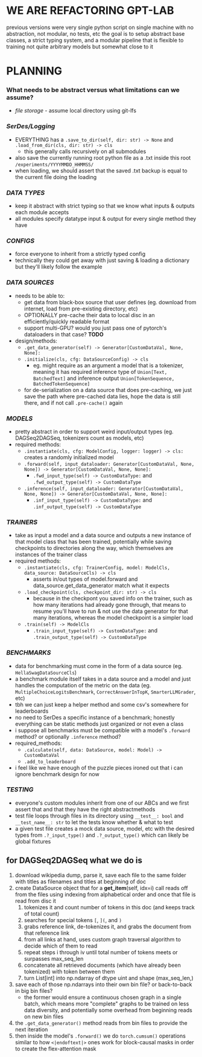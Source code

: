 # WE ARE REFACTORING GPT-LAB
previous versions were very single python script on single machine with no abstraction, not modular, no tests, etc
the goal is to setup abstract base classes, a strict typing system, and a modular pipeline that is flexible to training not quite arbitrary models but somewhat close to it

# PLANNING
### What needs to be abstract versus what limitations can we assume?
- *file storage* - assume local directory using git-lfs
### *SerDes/Logging*
- EVERYTHING has a `.save_to_dir(self, dir: str) -> None` and `.load_from_dir(cls, dir: str) -> cls`
    - this generally calls recursively on all submodules
- also save the currently running root python file as a .txt inside this root `/experiments/YYYYMMDD_HHMMSS/`
- when loading, we should assert that the saved .txt backup is equal to the current file doing the loading
### *DATA TYPES* 
- keep it abstract with strict typing so that we know what inputs & outputs each module accepts
- all modules specify datatype input & output for every single method they have
### *CONFIGS*
- force everyone to inherit from a strictly typed config
- technically they could get away with just saving & loading a dictionary but they'll likely follow the example
### *DATA SOURCES*
- needs to be able to:
    - get data from black-box source that user defines (eg. download from internet, load from pre-existing directory, etc)
    - OPTIONALLY pre-cache their data to local disc in an efficiently/quickly readable format
    - support multi-GPU? would you just pass one of pytorch's dataloaders in that case? **TODO**
- design/methods:
    - `.get_data_generator(self) -> Generator[CustomDataVal, None, None]:`
    - `.initialize(cls, cfg: DataSourceConfig) -> cls` 
        - eg. might require as an argument a model that is a tokenizer, meaning it has required inference type of
        `Union[Text, BatchedText]` and inference output `Union[TokenSequence, BatchedTokenSequence]`
    - for de-serialization on a data source that does pre-caching, we just save the path where pre-cached data lies, hope the data is still there, and if not call `.pre-cache()` again
### *MODELS*
- pretty abstract in order to support weird input/output types (eg. DAGSeq2DAGSeq, tokenizers count as models, etc)
- required methods: 
    - `.instantiate(cls, cfg: ModelConfig, logger: logger) -> cls:` creates a randomly initialized model
    - `.forward(self, input_dataloader: Generator[CustomDataVal, None, None]) -> Generator[CustomDataVal, None, None]:`
        - `.fwd_input_type(self) -> CustomDataType:` and `.fwd_output_type(self) -> CustomDataType`
    - `.inference(self, input_dataloader: Generator[CustomDataVal, None, None]) -> Generator[CustomDataVal, None, None]:`
        - `.inf_input_type(self) -> CustomDataType:` and `.inf_output_type(self) -> CustomDataType`
### *TRAINERS*
- take as input a model and a data source and outputs a new instance of that model class that has been trained, potentially while saving checkpoints to directories along the way, which themselves are instances of the trainer class
- required methods:
    - `.instantiate(cls, cfg: TrainerConfig, model: ModelCls, data_source: DataSourceCls) -> cls`
        - asserts in/out types of model.forward and data_source.get_data_generator match what it expects
    - `.load_checkpoint(cls, checkpoint_dir: str) -> cls`
        - because in the checkpont you saved info on the trainer, such as how many iterations had already gone through, that means to resume you'll have to run & not use the data generator for that many iterations, whereas the model checkpoint is a simpler load
    - `.train(self) -> ModelCls`
        - `.train_input_type(self) -> CustomDataType:` and `.train_output_type(self) -> CustomDataType`  
### *BENCHMARKS* 
- data for benchmarking must come in the form of a data source (eg. `HellaSwagDataSourceCls`)
- a benchmark module itself takes in a data source and a model and just handles the computation of the metric on the data (eg. `MultipleChoiceLogitsBenchmark`, `CorrectAnswerInTopK`, `SmarterLLMGrader`, etc)
- tbh we can just keep a helper method and some csv's somewhere for leaderboards
- no need to SerDes a specific instance of a benchmark; honestly everything can be static methods just organized or not even a class
- i suppose all benchmarks must be compatible with a model's `.forward` method? or optionally `.inference` method?
- required_methods:
    - `.calculate(self, data: DataSource, model: Model) -> CustomDataVal`
    - `.add_to_leaderboard`
- i feel like we have enough of the puzzle pieces ironed out that i can ignore benchmark design for now
### *TESTING*
- everyone's custom modules inherit from one of our ABCs and we first assert that and that they have the right abstractmethods
- test file loops through files in its directory using `__test__: bool` and `__test_name__: str` to let the tests know whether & what to test
- a given test file creates a mock data source, model, etc with the desired types from `.?_input_type()` and `.?_output_type()` which can likely be global fixtures




## for DAGSeq2DAGSeq what we do is
1. download wikipedia dump, parse it, save each file to the same folder with titles as filenames and titles at beginning of doc
2. create DataSource object that for a __get_item__(self, idx=i) call reads off from the files using indexing from alphabetical order and once that file is read from disc it 
    1. tokenizes it and count number of tokens in this doc (and keeps track of total count)
    2. searches for special tokens `[`, `](`, and `)`
    3. grabs reference link, de-tokenizes it, and grabs the document from that reference link
    4. from all links at hand, uses custom graph traversal algorithm to decide which of them to read
    5. repeat steps i through iv until total number of tokens meets or surpasses max_seq_len
    6. concatenate all retrieved documents (which have already been tokenized) with <endoftext> token between them
    7. turn List[int] into np.ndarray of dtype uint and shape (max_seq_len,)
3. save each of those np.ndarrays into their own bin file? or back-to-back in big bin files? 
    - the former would ensure a continuous chosen graph in a single batch, which means more "complete" graphs to be trained on less data diversity, and potentially some overhead from beginning reads on new bin files
4. the `.get_data_generator()` method reads from bin files to provide the next iteration
5. then inside the model's `.forward()` we do `torch.cumsum()` operations similar to how `<|endoftext|>` ones work for block-causal masks in order to create the flex-attention mask
